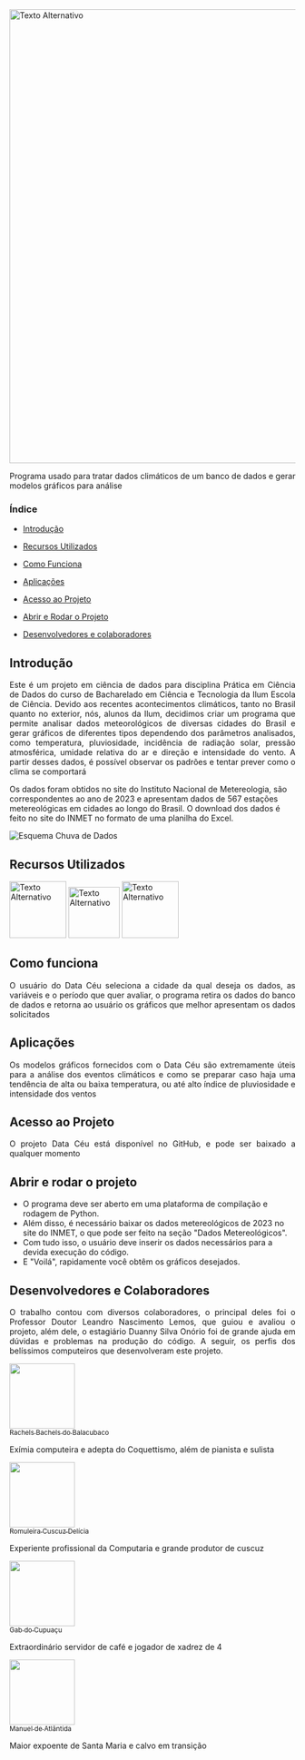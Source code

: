<img src="https://github.com/GabrielMartinsSousa/Projeto_PCD_Climogramas/assets/172425313/6c7eeaea-a3c9-43d9-b247-9799c66bad2f" alt="Texto Alternativo" width="800">

Programa usado para tratar dados climáticos de um banco de dados e gerar modelos gráficos para análise
### Índice 

- [Introdução](#Introdução)
  
- [Recursos Utilizados](#Recursos-Utilizados)

- [Como Funciona](#Como-funciona)

- [Aplicações](#aplicações)

- [Acesso ao Projeto](#acesso-ao-projeto)

- [Abrir e Rodar o Projeto](#abrir-e-rodar-o-projeto)

- [Desenvolvedores e colaboradores](#desenvolvedores-e-colaboradores)

## Introdução 

<p align="justify">
 Este é um projeto em ciência de dados para disciplina Prática em Ciência de Dados do curso de Bacharelado em Ciência e Tecnologia da Ilum Escola de Ciência. Devido aos recentes acontecimentos climáticos, tanto no Brasil quanto no exterior, nós, alunos da Ilum, decidimos criar um programa que permite analisar dados meteorológicos de diversas cidades do Brasil e gerar gráficos de diferentes tipos dependendo dos parâmetros analisados, como temperatura, pluviosidade, incidência de radiação solar, pressão atmosférica, umidade relativa do ar e direção e intensidade do vento. A partir desses dados, é possível observar os padrões e tentar prever como o clima se comportará

Os dados foram obtidos no site do Instituto Nacional de Metereologia, são correspondentes ao ano de 2023 e apresentam dados de 567 estações metereológicas em cidades ao longo do Brasil. O download dos dados é feito no site do INMET no formato de uma planilha do Excel. 

![Esquema Chuva de Dados](https://github.com/GabrielMartinsSousa/Projeto_PCD_Climogramas/assets/172425313/54fc6137-ba47-4637-99fb-683d5ebdd118)


## Recursos Utilizados

<img src="https://github.com/GabrielMartinsSousa/Projeto_PCD_Climogramas/assets/172425313/c09f167c-934b-4419-96cf-4e4c3cab4c56" alt="Texto Alternativo" width="100">

<img src="https://github.com/GabrielMartinsSousa/Projeto_PCD_Climogramas/assets/172425313/eafee038-e9ba-489b-b29d-f8f376f8fc6b" alt="Texto Alternativo" width="90">

<img src="https://github.com/GabrielMartinsSousa/Projeto_PCD_Climogramas/assets/172425313/04fa28d7-75ce-4236-bfc7-ec0451a4ed48" alt="Texto Alternativo" width="100">

## Como funciona

<p align="justify">
O usuário do Data Céu seleciona a cidade da qual deseja os dados, as variáveis e o período que quer avaliar, o programa retira os dados do banco de dados e retorna ao usuário os gráficos que melhor apresentam os dados solicitados

## Aplicações

<p align="justify">
Os modelos gráficos fornecidos com o Data Céu são extremamente úteis para a análise dos eventos climáticos e como se preparar caso haja uma tendência de alta ou baixa temperatura, ou até alto índice de pluviosidade e intensidade dos ventos

## Acesso ao Projeto

<p align="justify">
O projeto Data Céu está disponível no GitHub, e pode ser baixado a qualquer momento

## Abrir e rodar o projeto

<p align="justify">

- O programa deve ser aberto em uma plataforma de compilação e rodagem de Python. 
- Além disso, é necessário baixar os dados metereológicos de 2023 no site do INMET, o que pode ser feito na seção "Dados Metereológicos".
- Com tudo isso, o usuário deve inserir os dados necessários para a devida execução do código.
- E "Voilá", rapidamente você obtêm os gráficos desejados.

## Desenvolvedores e Colaboradores

<p align="justify">
O trabalho contou com diversos colaboradores, o principal deles foi o Professor Doutor Leandro Nascimento Lemos, que guiou e avaliou o projeto, além dele, o estagiário Duanny Silva Onório foi de grande ajuda em dúvidas e problemas na produção do código. A seguir, os perfis dos belíssimos computeiros que desenvolveram este projeto.

 [<img src="https://avatars.githubusercontent.com/u/172425251?s=400&u=ff5b960a4e2477b83fc50760e6306b118f3e95c5&v=4" width=115><br><sub>Rachels Bachels do Balacubaco</sub>](https://github.com/RaquelGVianna) 
 
Exímia computeira e adepta do Coquettismo, além de pianista e sulista

 [<img src="" width=115><br><sub>Romuleira Cuscuz Delícia</sub>](https://github.com/Romulo177)
 
 Experiente profissional da Computaria e grande produtor de cuscuz
 
 [<img src="https://avatars.githubusercontent.com/u/172425313?v=4" width=115><br><sub>Gab do Cupuaçu</sub>](https://github.com/GabrielMartinsSousa)
 
 Extraordinário servidor de café e jogador de xadrez de 4

  [<img src="https://avatars.githubusercontent.com/u/38091359?v=4" width=115><br><sub>Manuel de Atlântida</sub>](https://github.com/crovim)

  Maior expoente de Santa Maria e calvo em transição

